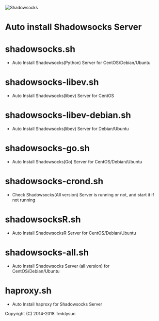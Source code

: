 ![Shadowsocks](https://github.com/teddysun/shadowsocks_install/raw/master/shadowsocks.png)
# Auto install Shadowsocks Server

shadowsocks.sh
===============
- Auto Install Shadowsocks(Python) Server for CentOS/Debian/Ubuntu

shadowsocks-libev.sh
===============
- Auto Install Shadowsocks(libev) Server for CentOS

shadowsocks-libev-debian.sh
===============
- Auto Install Shadowsocks(libev) Server for Debian/Ubuntu

shadowsocks-go.sh
===============
- Auto Install Shadowsocks(Go) Server for CentOS/Debian/Ubuntu

shadowsocks-crond.sh
===============
- Check Shadowsocks(All version) Server is running or not, and start it if not running

shadowsocksR.sh
===============
- Auto Install ShadowsocksR Server for CentOS/Debian/Ubuntu

shadowsocks-all.sh
==================
- Auto Install Shadowsocks Server (all version) for CentOS/Debian/Ubuntu

haproxy.sh
===============
- Auto Install haproxy for Shadowsocks Server

Copyright (C) 2014-2018 Teddysun
